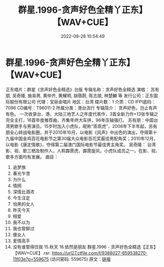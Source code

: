 ﻿---
title: 群星.1996-贪声好色全精丫正东】【WAV+CUE】
date: 2022-08-28 10:54:49
categories: WAV车载音乐、镜像
tags: 华语中文
---
# 群星.1996-贪声好色全精丫正东】【WAV+CUE】

正东唱片：群星《贪声好色全精选》台版
专辑名称：贪声好色全精选
演唱： 苏有朋, 吴奇隆, 施易男, 黄仲齐, 黄耀明, 胡蓓蔚, 陈志朋, 林楚麟 等
发行公司：正东国际股份有限公司
代理：宝丽金唱片
地区：台湾
碟片数：1
介质：CD
IFPI底码：7096
CD编号：T96011-2
所属分类：港台流行
专辑简介：
贪声好色，岂止有声有色。
一次收录台、港、大陆三地艺人之年度代表作，3首全新力作+13张专辑之完全主打，16首年度推荐曲，齐集年终大车拼，96年压轴强打。
苏有朋：中国台湾男歌手与男演员。15岁时加入小虎队，昵称“乖乖虎”，2008年下半年起，苏有朋全心转战电影圈，并于2010年10月，以电影《风声》中出色的演出，夺得第十九届中国金鸡百花电影节之第30届大众电影百花奖最佳男配角奖；2010年12月，以电影《康定情歌》，夺得第二届澳门国际电影节最佳男主角奖。
吴奇隆： 台湾影、视、歌三栖及制作人，人称霹雳虎，霹雳旋风，小虎队成员之一。在影、视、歌多方面均有发展。
曲目：
01. 追梦族
02. 春光乍泄
03. 为什么
04. 情网
05. 深情比酒浓
06. 今生注定
07. 怕黑的女人
08. 昨天今天
09. 相爱
10. 我不以为
11. 我也曾醉过
12. 傻女人
13. 爱情高手
14. 没有谁管得住我
15.秋天
16.依然是朋友
群星.1996 - 贪声好色全精选【正东】【WAV+CUE】.rar: https://url27.ctfile.com/f/9388027-659538270-11f03e?p=559675
(访问密码: 559675)
原文：[链接](https://blog.sina.com.cn/s/blog_1647c7e7601030z3o.html)